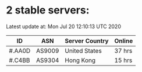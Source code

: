 # 2 stable servers:

Latest update at: Mon Jul 20 12:10:13 UTC 2020

| ID | ASN | Server Country | Online |
| -- | --- | -------------- | ------ |
| #.AA0D | AS9009 | United States | 37 hrs |
| #.C4BB | AS9304 | Hong Kong | 15 hrs |

